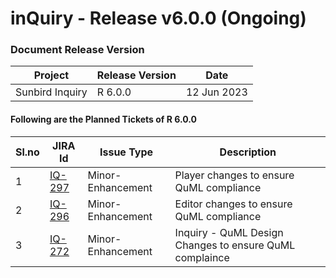 # inQuiry - Release v6.0.0 (Ongoing)

### Document Release Version

| Project         | Release Version | Date        |
| --------------- | --------------- | ----------- |
| Sunbird Inquiry | R 6.0.0         | 12 Jun 2023 |

#### Following are the Planned Tickets of R 6.0.0

| Sl.no | JIRA Id                                                       | Issue Type        | Description                                             |
| ----- | ------------------------------------------------------------- | ----------------- | ------------------------------------------------------- |
| 1     | [IQ-297](https://project-sunbird.atlassian.net/browse/IQ-297) | Minor-Enhancement | Player changes to ensure QuML compliance                |
| 2     | [IQ-296](https://project-sunbird.atlassian.net/browse/IQ-296) | Minor-Enhancement | Editor changes to ensure QuML compliance                |
| 3     | [IQ-272](https://project-sunbird.atlassian.net/browse/IQ-272) | Minor-Enhancement | Inquiry - QuML Design Changes to ensure QuML complaince |
